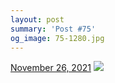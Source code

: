 ```yaml
---
layout: post
summary: 'Post #75'
og_image: 75-1280.jpg
---
```


<p>
  <time>
    <a href="/75">November 26, 2021</a>
  </time>
  <a href="/75">
    <img src="{{ site.assets_url }}/75-640.jpg" srcset="{{ site.assets_url }}/75-320.jpg 320w, {{ site.assets_url }}/75-640.jpg 640w, {{ site.assets_url }}/75-960.jpg 960w, {{ site.assets_url }}/75-1280.jpg 1280w" sizes="(min-width: 700px) 50vw, calc(100vw - 2rem)" />
  </a>
</p>
